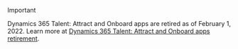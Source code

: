 > [!IMPORTANT]
> Dynamics 365 Talent: Attract and Onboard apps are retired as of February 1, 2022. Learn more at [Dynamics 365 Talent: Attract and Onboard apps retirement](/human-resources/hr-talent-retire).
